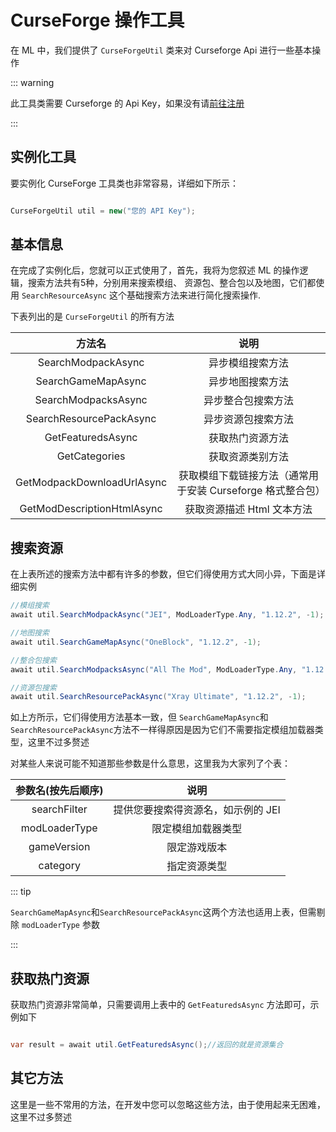 # CurseForge 操作工具

在 ML 中，我们提供了 `CurseForgeUtil` 类来对 Curseforge Api 进行一些基本操作

::: warning

此工具类需要 Curseforge 的 Api Key，如果没有请[前往注册](https://support.curseforge.com/en/support/solutions/articles/9000208346-about-the-curseforge-api-and-how-to-apply-for-a-key)

:::

## 实例化工具
要实例化 CurseForge 工具类也非常容易，详细如下所示：

```C#

CurseForgeUtil util = new("您的 API Key");

```

## 基本信息
在完成了实例化后，您就可以正式使用了，首先，我将为您叙述 ML 的操作逻辑，搜索方法共有5种，分别用来搜索模组、
资源包、整合包以及地图，它们都使用 `SearchResourceAsync` 这个基础搜索方法来进行简化搜索操作.

下表列出的是 `CurseForgeUtil` 的所有方法

|方法名|说明|
|:------:|:----:|
|SearchModpackAsync | 异步模组搜索方法  |
|SearchGameMapAsync | 异步地图搜索方法 |
|SearchModpacksAsync | 异步整合包搜索方法 |
|SearchResourcePackAsync | 异步资源包搜索方法 |
|GetFeaturedsAsync | 获取热门资源方法 |
|GetCategories | 获取资源类别方法 |
|GetModpackDownloadUrlAsync | 获取模组下载链接方法（通常用于安装 Curseforge 格式整合包） |
|GetModDescriptionHtmlAsync | 获取资源描述 Html 文本方法 |


## 搜索资源
在上表所述的搜索方法中都有许多的参数，但它们得使用方式大同小异，下面是详细实例

```C#
//模组搜索
await util.SearchModpackAsync("JEI", ModLoaderType.Any, "1.12.2", -1);

//地图搜索
await util.SearchGameMapAsync("OneBlock", "1.12.2", -1);

//整合包搜索
await util.SearchModpacksAsync("All The Mod", ModLoaderType.Any, "1.12.2", -1);

//资源包搜索
await util.SearchResourcePackAsync("Xray Ultimate", "1.12.2", -1);
```

如上方所示，它们得使用方法基本一致，但 `SearchGameMapAsync`和`SearchResourcePackAsync`方法不一样得原因是因为它们不需要指定模组加载器类型，这里不过多赘述

对某些人来说可能不知道那些参数是什么意思，这里我为大家列了个表：

|参数名(按先后顺序)|说明|
|:------:|:----:|
|searchFilter | 提供您要搜索得资源名，如示例的 JEI  |
|modLoaderType | 限定模组加载器类型 |
|gameVersion | 限定游戏版本 |
|category | 指定资源类型 |

::: tip

`SearchGameMapAsync`和`SearchResourcePackAsync`这两个方法也适用上表，但需剔除 `modLoaderType` 参数

:::

## 获取热门资源
获取热门资源非常简单，只需要调用上表中的 `GetFeaturedsAsync` 方法即可，示例如下

```C#

var result = await util.GetFeaturedsAsync();//返回的就是资源集合

```

## 其它方法
这里是一些不常用的方法，在开发中您可以忽略这些方法，由于使用起来无困难，这里不过多赘述

